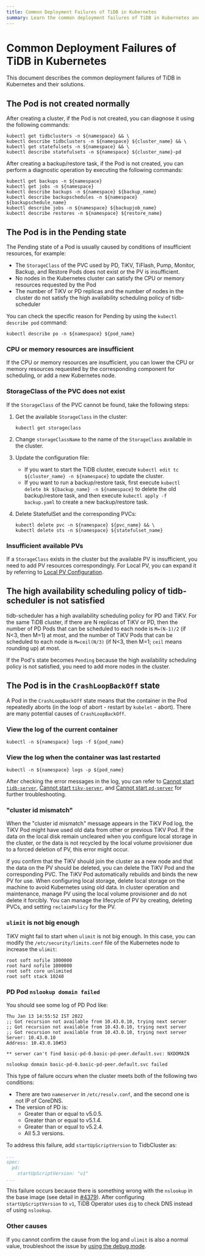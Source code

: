 ```yaml
---
title: Common Deployment Failures of TiDB in Kubernetes
summary: Learn the common deployment failures of TiDB in Kubernetes and their solutions.
---
```


# Common Deployment Failures of TiDB in Kubernetes

This document describes the common deployment failures of TiDB in Kubernetes and their solutions.

## The Pod is not created normally

After creating a cluster, if the Pod is not created, you can diagnose it using the following commands:


```shell
kubectl get tidbclusters -n ${namespace} && \
kubectl describe tidbclusters -n ${namespace} ${cluster_name} && \
kubectl get statefulsets -n ${namespace} && \
kubectl describe statefulsets -n ${namespace} ${cluster_name}-pd
```

After creating a backup/restore task, if the Pod is not created, you can perform a diagnostic operation by executing the following commands:


```shell
kubectl get backups -n ${namespace}
kubectl get jobs -n ${namespace}
kubectl describe backups -n ${namespace} ${backup_name}
kubectl describe backupschedules -n ${namespace} ${backupschedule_name}
kubectl describe jobs -n ${namespace} ${backupjob_name}
kubectl describe restores -n ${namespace} ${restore_name}
```

## The Pod is in the Pending state

The Pending state of a Pod is usually caused by conditions of insufficient resources, for example:

- The `StorageClass` of the PVC used by PD, TiKV, TiFlash, Pump, Monitor, Backup, and Restore Pods does not exist or the PV is insufficient.
- No nodes in the Kubernetes cluster can satisfy the CPU or memory resources requested by the Pod
- The number of TiKV or PD replicas and the number of nodes in the cluster do not satisfy the high availability scheduling policy of tidb-scheduler

You can check the specific reason for Pending by using the `kubectl describe pod` command:


```shell
kubectl describe po -n ${namespace} ${pod_name}
```

### CPU or memory resources are insufficient

If the CPU or memory resources are insufficient, you can lower the CPU or memory resources requested by the corresponding component for scheduling, or add a new Kubernetes node.

### StorageClass of the PVC does not exist

If the `StorageClass` of the PVC cannot be found, take the following steps:

1. Get the available `StorageClass` in the cluster:

    
    ```shell
    kubectl get storageclass
    ```

2. Change `storageClassName` to the name of the `StorageClass` available in the cluster.

3. Update the configuration file:

    * If you want to start the TiDB cluster, execute `kubectl edit tc ${cluster_name} -n ${namespace}` to update the cluster.
    * If you want to run a backup/restore task, first execute `kubectl delete bk ${backup_name} -n ${namespace}` to delete the old backup/restore task, and then execute `kubectl apply -f backup.yaml` to create a new backup/restore task.

4. Delete StatefulSet and the corresponding PVCs:

    
    ```shell
    kubectl delete pvc -n ${namespace} ${pvc_name} && \
    kubectl delete sts -n ${namespace} ${statefulset_name}
    ```

### Insufficient available PVs

If a `StorageClass` exists in the cluster but the available PV is insufficient, you need to add PV resources correspondingly. For Local PV, you can expand it by referring to [Local PV Configuration](configure-storage-class.md#local-pv-configuration).

## The high availability scheduling policy of tidb-scheduler is not satisfied

tidb-scheduler has a high availability scheduling policy for PD and TiKV. For the same TiDB cluster, if there are N replicas of TiKV or PD, then the number of PD Pods that can be scheduled to each node is `M=(N-1)/2` (if N<3, then M=1) at most, and the number of TiKV Pods that can be scheduled to each node is `M=ceil(N/3)` (if N<3, then M=1; `ceil` means rounding up) at most.

If the Pod's state becomes `Pending` because the high availability scheduling policy is not satisfied, you need to add more nodes in the cluster.

## The Pod is in the `CrashLoopBackOff` state

A Pod in the `CrashLoopBackOff` state means that the container in the Pod repeatedly aborts (in the loop of abort - restart by `kubelet` - abort). There are many potential causes of `CrashLoopBackOff`.

### View the log of the current container


```shell
kubectl -n ${namespace} logs -f ${pod_name}
```

### View the log when the container was last restarted


```shell
kubectl -n ${namespace} logs -p ${pod_name}
```

After checking the error messages in the log, you can refer to [Cannot start `tidb-server`](https://docs.pingcap.com/tidb/stable/troubleshoot-tidb-cluster#cannot-start-tidb-server), [Cannot start `tikv-server`](https://docs.pingcap.com/tidb/stable/troubleshoot-tidb-cluster#cannot-start-tikv-server), and [Cannot start `pd-server`](https://docs.pingcap.com/tidb/stable/troubleshoot-tidb-cluster#cannot-start-pd-server) for further troubleshooting.

### "cluster id mismatch"

When the "cluster id mismatch" message appears in the TiKV Pod log, the TiKV Pod might have used old data from other or previous TiKV Pod. If the data on the local disk remain uncleared when you configure local storage in the cluster, or the data is not recycled by the local volume provisioner due to a forced deletion of PV, this error might occur.

If you confirm that the TiKV should join the cluster as a new node and that the data on the PV should be deleted, you can delete the TiKV Pod and the corresponding PVC. The TiKV Pod automatically rebuilds and binds the new PV for use. When configuring local storage, delete local storage on the machine to avoid Kubernetes using old data. In cluster operation and maintenance, manage PV using the local volume provisioner and do not delete it forcibly. You can manage the lifecycle of PV by creating, deleting PVCs, and setting `reclaimPolicy` for the PV.

### `ulimit` is not big enough

TiKV might fail to start when `ulimit` is not big enough. In this case, you can modify the `/etc/security/limits.conf` file of the Kubernetes node to increase the `ulimit`:

```
root soft nofile 1000000
root hard nofile 1000000
root soft core unlimited
root soft stack 10240
```

### PD Pod `nslookup domain failed`

You should see some log of PD Pod like:

```
Thu Jan 13 14:55:52 IST 2022
;; Got recursion not available from 10.43.0.10, trying next server
;; Got recursion not available from 10.43.0.10, trying next server
;; Got recursion not available from 10.43.0.10, trying next server
Server: 10.43.0.10
Address: 10.43.0.10#53

** server can't find basic-pd-0.basic-pd-peer.default.svc: NXDOMAIN

nslookup domain basic-pd-0.basic-pd-peer.default.svc failed
```

This type of failure occurs when the cluster meets both of the following two conditions:

- There are two `nameserver` in `/etc/resolv.conf`, and the second one is not IP of CoreDNS.
- The version of PD is:
    - Greater than or equal to v5.0.5.
    - Greater than or equal to v5.1.4.
    - Greater than or equal to v5.2.4.
    - All 5.3 versions.

To address this failure, add `startUpScriptVersion` to TidbCluster as:

```yaml
...
spec:
  pd:
    startUpScriptVersion: "v1"
...
```

This failure occurs because there is something wrong with the `nslookup` in the base image (see detail in [#4379](https://github.com/pingcap/tidb-operator/pull/4379)). After configuring `startUpScriptVersion` to `v1`, TiDB Operator uses `dig` to check DNS instead of using `nslookup`.

### Other causes

If you cannot confirm the cause from the log and `ulimit` is also a normal value, troubleshoot the issue by [using the debug mode](tips.md#use-the-debug-mode).
